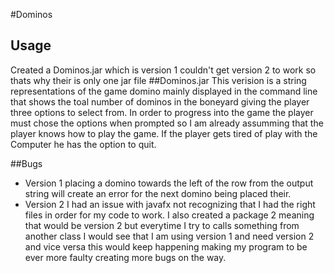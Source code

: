 #Dominos
## Usage
Created a Dominos.jar which is version 1 couldn't get version 2 to work so thats why their is only one jar file
##Dominos.jar
This verision is a string representations of the game domino mainly displayed in the command line that shows
the toal number of dominos in the boneyard giving the player three options to select from. In order to progress into
the game the player must chose the options when prompted so I am already assumming that the player knows how to play the 
game. If the player gets tired of play with the Computer he has the option to quit. 

##Bugs
- Version 1 placing a domino towards the left of the row from the output string will create an error for the next domino 
being placed their.
- Version 2 I had an issue with javafx not recognizing that I had the right files in order for my code to work. I also created a package 2
meaning that would be version 2 but everytime I try to calls something from another class I would see that I am using version 1 and need version 2
and vice versa this would keep happening making my program to be ever more faulty creating more bugs on the way.
